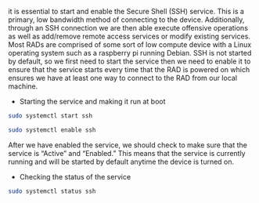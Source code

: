 it is essential to start and enable the Secure Shell (SSH) service. This is a primary, low bandwidth method of connecting to the device. Additionally, through an SSH connection we are then able execute offensive operations as well as add/remove remote access services or modify existing services. Most RADs are comprised of some sort of low compute device with a Linux operating system such as a raspberry pi running Debian. SSH is not started by default, so we first need to start the service then we need to enable it to ensure that the service starts every time that the RAD is powered on which ensures we have at least one way to connect to the RAD from our local machine.

- Starting the service and making it run at boot
```bash
sudo systemctl start ssh
```
```bash
sudo systemctl enable ssh
```
After we have enabled the service, we should check to make sure that the service is “Active” and “Enabled.” This means that the service is currently running and will be started by default anytime the device is turned on.
- Checking the status of the service
```bash
sudo systemctl status ssh
```


